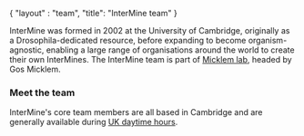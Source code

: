 {
  "layout" : "team",
  "title": "InterMine team"
}

<p>InterMine was formed in 2002 at the University of Cambridge, originally as a Drosophila-dedicated resource, before expanding to become organism-agnostic, enabling a large range of organisations around the world to create their own InterMines. The InterMine team is part of <a href="http://www.micklemlab.org/">Micklem lab</a>, headed by Gos Micklem.</p>

<h3>Meet the team</h3>
InterMine's core team members are all based in Cambridge and are generally available during <a href="https://time.is/Cambridge">UK daytime hours</a>.
